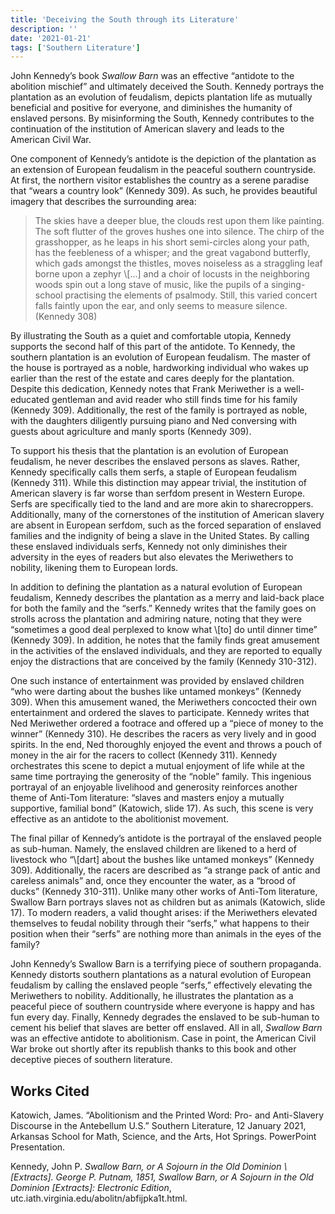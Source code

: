 ```yaml
---
title: 'Deceiving the South through its Literature'
description: ''
date: '2021-01-21'
tags: ['Southern Literature']
---
```


John Kennedy’s book *Swallow Barn* was an effective “antidote to the abolition mischief” and ultimately deceived the South. Kennedy portrays the plantation as an evolution of feudalism, depicts plantation life as mutually beneficial and positive for everyone, and diminishes the humanity of enslaved persons. By misinforming the South, Kennedy contributes to the continuation of the institution of American slavery and leads to the American Civil War. 

<!--more-->

One component of Kennedy’s antidote is the depiction of the plantation as an extension of European feudalism in the peaceful southern countryside. At first, the northern visitor establishes the country as a serene paradise that “wears a country look” (Kennedy 309). As such, he provides beautiful imagery that describes the surrounding area: 

> The skies have a deeper blue, the clouds rest upon them like painting. The soft flutter of the groves hushes one into silence. The chirp of the grasshopper, as he leaps in his short semi-circles along your path, has the feebleness of a whisper; and the great vagabond butterfly, which gads amongst the thistles, moves noiseless as a straggling leaf borne upon a zephyr \\[...] and a choir of locusts in the neighboring woods spin out a long stave of music, like the pupils of a singing-school practising the elements of psalmody. Still, this varied concert falls faintly upon the ear, and only seems to measure silence. (Kennedy 308)

By illustrating the South as a quiet and comfortable utopia, Kennedy supports the second half of this part of the antidote. To Kennedy, the southern plantation is an evolution of European feudalism. The master of the house is portrayed as a noble, hardworking individual who wakes up earlier than the rest of the estate and cares deeply for the plantation. Despite this dedication, Kennedy notes that Frank Meriwether is a well-educated gentleman and avid reader who still finds time for his family (Kennedy 309). Additionally, the rest of the family is portrayed as noble, with the daughters diligently pursuing piano and Ned conversing with guests about agriculture and manly sports (Kennedy 309). 

To support his thesis that the plantation is an evolution of European feudalism, he never describes the enslaved persons as slaves. Rather, Kennedy specifically calls them serfs, a staple of European feudalism (Kennedy 311). While this distinction may appear trivial, the institution of American slavery is far worse than serfdom present in Western Europe. Serfs are specifically tied to the land and are more akin to sharecroppers. Additionally, many of the cornerstones of the institution of American slavery are absent in European serfdom, such as the forced separation of enslaved families and the indignity of being a slave in the United States. By calling these enslaved individuals serfs, Kennedy not only diminishes their adversity in the eyes of readers but also elevates the Meriwethers to nobility, likening them to European lords. 

In addition to defining the plantation as a natural evolution of European feudalism, Kennedy describes the plantation as a merry and laid-back place for both the family and the “serfs.” Kennedy writes that the family goes on strolls across the plantation and admiring nature, noting that they were “sometimes a good deal perplexed to know what \\[to] do until dinner time” (Kennedy 309). In addition, he notes that the family finds great amusement in the activities of the enslaved individuals, and they are reported to equally enjoy the distractions that are conceived by the family (Kennedy 310-312).

One such instance of entertainment was provided by enslaved children “who were darting about the bushes like untamed monkeys” (Kennedy 309). When this amusement waned, the Meriwethers concocted their own entertainment and ordered the slaves to participate. Kennedy writes that Ned Meriwether ordered a footrace and offered up a “piece of money to the winner” (Kennedy 310). He describes the racers as very lively and in good spirits. In the end, Ned thoroughly enjoyed the event and throws a pouch of money in the air for the racers to collect (Kennedy 311). Kennedy orchestrates this scene to depict a mutual enjoyment of life while at the same time portraying the generosity of the “noble” family. This ingenious portrayal of an enjoyable livelihood and generosity reinforces another theme of Anti-Tom literature: “slaves and masters enjoy a mutually supportive, familial bond” (Katowich, slide 17). As such, this scene is very effective as an antidote to the abolitionist movement. 

The final pillar of Kennedy’s antidote is the portrayal of the enslaved people as sub-human. Namely, the enslaved children are likened to a herd of livestock who “\\[dart] about the bushes like untamed monkeys” (Kennedy 309). Additionally, the racers are described as “a strange pack of antic and careless animals” and, once they encounter the water, as a “brood of ducks” (Kennedy 310-311). Unlike many other works of Anti-Tom literature, Swallow Barn portrays slaves not as children but as animals (Katowich, slide 17). To modern readers, a valid thought arises: if the Meriwethers elevated themselves to feudal nobility through their “serfs,” what happens to their position when their “serfs” are nothing more than animals in the eyes of the family? 

John Kennedy’s Swallow Barn is a terrifying piece of southern propaganda. Kennedy distorts southern plantations as a natural evolution of European feudalism by calling the enslaved people “serfs,” effectively elevating the Meriwethers to nobility. Additionally, he illustrates the plantation as a peaceful piece of southern countryside where everyone is happy and has fun every day. Finally, Kennedy degrades the enslaved to be sub-human to cement his belief that slaves are better off enslaved. All in all, *Swallow Barn* was an effective antidote to abolitionism. Case in point, the American Civil War broke out shortly after its republish thanks to this book and other deceptive pieces of southern literature. 

## Works Cited

Katowich, James. “Abolitionism and the Printed Word: Pro- and Anti-Slavery Discourse in the Antebellum U.S.” Southern Literature, 12 January 2021, Arkansas School for Math, Science, and the Arts, Hot Springs. PowerPoint Presentation. 

Kennedy, John P. *Swallow Barn, or A Sojourn in the Old Dominion \\[Extracts]. George P. Putnam, 1851, Swallow Barn, or A Sojourn in the Old Dominion [Extracts]: Electronic Edition*, utc.iath.virginia.edu/abolitn/abfijpka1t.html. 